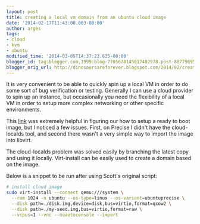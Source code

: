```yaml
---
layout: post
title: creating a local vm domain from an ubuntu cloud image
date: '2014-02-17T11:43:00.003-08:00'
author: arges
tags:
- cloud
- kvm
- ubuntu
modified_time: '2014-03-05T14:37:23.635-08:00'
blogger_id: tag:blogger.com,1999:blog-7705678145617402978.post-887796959855210002
blogger_orig_url: http://dinosaursareforever.blogspot.com/2014/02/creating-local-vm-domain-from-ubuntu.html
---
```


It is very convenient to be able to quickly spin up a local VM in order to do
some sort of bug verification or testing. Generally I can use a cloud provider
to spin up an instance, but occasionally you need the flexibility of a local VM
in order to setup more complex networking or other specific environments.

This [link][1] was extremely helpful in figuring our how to setup a ready to boot
image, but I noticed a few issues. First, on Precise I didn't have the
cloud-localds tool, and second there wasn't a very simple way to import the
image into libvirt.

The cloud-localds problem was solved easily by branching the latest copy and
using it locally. Virt-install can be easily used to create a domain based on
the image.

Below is a snippet to be run after using Scott's original script:

```bash
# install cloud image
sudo virt-install --connect qemu:///system \
  --ram 1024 -n ubuntu --os-type=linux --os-variant=ubuntuprecise \
  --disk path=./disk.img,device=disk,bus=virtio,format=qcow2 \
  --disk path=./my-seed.img,bus=virtio,format=raw \
  --vcpus=1 --vnc --noautoconsole --import
```

[1]: http://ubuntu-smoser.blogspot.com/2013/02/using-ubuntu-cloud-images-without-cloud.html

